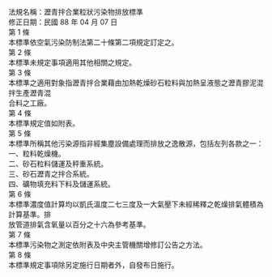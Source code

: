 法規名稱：瀝青拌合業粒狀污染物排放標準  
修正日期：民國 88 年 04 月 07 日  
第 1 條  
本標準依空氣污染防制法第二十條第二項規定訂定之。  
第 2 條  
本標準未規定事項適用其他相關之規定。  
第 3 條  
本標準之適用對象指瀝青拌合業藉由加熱乾燥砂石粒料與加熱呈液態之瀝青膠泥混拌生產瀝青混  
合料之工廠。  
第 4 條  
本標準規定值如附表。  
第 5 條  
本標準所稱其他污染源指非經集塵設備處理而排放之逸散源，包括左列各款之一：  
一、粒料乾燥機。  
二、砂石粒料儲運及秤重系統。  
三、砂石瀝青之拌合系統。  
四、礦物填充料下料及儲運系統。  
第 6 條  
本標準濃度值計算均以凱氏溫度二七三度及一大氣壓下未經稀釋之乾燥排氣體積為計算基準。排  
放管道排氣含氧量以百分之十六為參考基準。  
第 7 條  
本標準污染物之測定依附表及中央主管機關增修訂公告之方法。  
第 8 條  
本標準規定事項除另定施行日期者外，自發布日施行。  


